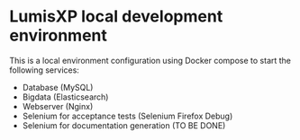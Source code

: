 # LumisXP local development environment

This is a local environment configuration using Docker compose to start the following services:
* Database (MySQL)
* Bigdata (Elasticsearch)
* Webserver (Nginx)
* Selenium for acceptance tests (Selenium Firefox Debug)
* Selenium for documentation generation (TO BE DONE)